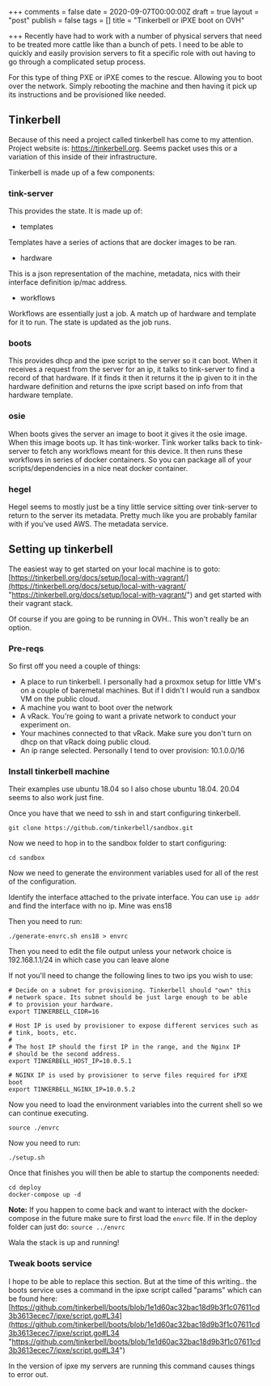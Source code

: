 +++
comments = false
date = 2020-09-07T00:00:00Z
draft = true
layout = "post"
publish = false
tags = []
title = "Tinkerbell or iPXE boot on OVH"

+++
Recently have had to work with a number of physical servers that need to be treated more cattle like than a bunch of pets.  I need to be able to quickly and easily provision servers to fit a specific role with out having to go through a complicated setup process.

For this type of thing PXE or iPXE comes to the rescue.  Allowing you to boot over the network.  Simply rebooting the machine and then having it pick up its instructions and be provisioned like needed.

## Tinkerbell

Because of this need a project called tinkerbell has come to my attention. Project website is: https://tinkerbell.org.  Seems packet uses this or a variation of this inside of their infrastructure.

Tinkerbell is made up of a few components:

### tink-server

This provides the state. It is made up of:

* templates

Templates have a series of actions that are docker images to be ran.

* hardware

This is a json representation of the machine, metadata, nics with their interface definition ip/mac address.

* workflows

Workflows are essentially just a job.  A match up of hardware and template for it to run. The state is updated as the job runs.

### boots

This provides dhcp and the ipxe script to the server so it can boot.  When it receives a request from the server for an ip, it talks to tink-server to find a record of that hardware.  If it finds it then it returns it the ip given to it in the hardware definition and returns the ipxe script based on info from that hardware template.

### osie

When boots gives the server an image to boot it gives it the osie image.  When this image boots up.  It has tink-worker.  Tink worker talks back to tink-server to fetch any workflows meant for this device.  It then runs these workflows in series of docker containers.  So you can package all of your scripts/dependencies in a nice neat docker container.

### hegel

Hegel seems to mostly just be a tiny little service sitting over tink-server to return to the server its metadata.  Pretty much like you are probably familar with if you've used AWS. The metadata service.

## Setting up tinkerbell

The easiest way to get started on your local machine is to goto: [https://tinkerbell.org/docs/setup/local-with-vagrant/](https://tinkerbell.org/docs/setup/local-with-vagrant/  "https://tinkerbell.org/docs/setup/local-with-vagrant/") and get started with their vagrant stack.

Of course if you are going to be running in OVH.. This won't really be an option.

### Pre-reqs

So first off you need a couple of things:

* A place to run tinkerbell.  I personally had a proxmox setup for little VM's on a couple of baremetal machines.  But if I didn't I would run a sandbox VM on the public cloud.
* A machine you want to boot over the network
* A vRack.  You're going to want a private network to conduct your experiment on.
* Your machines connected to that vRack.  Make sure you don't turn on dhcp on that vRack doing public cloud.
* An ip range selected.  Personally I tend to over provision:  10.1.0.0/16

### Install tinkerbell machine

Their examples use ubuntu 18.04 so I also chose ubuntu 18.04.  20.04 seems to also work just fine.

Once you have that we need to ssh in and start configuring tinkerbell.

    git clone https://github.com/tinkerbell/sandbox.git

Now we need to hop in to the sandbox folder to start configuring:

    cd sandbox

Now we need to generate the environment variables used for all of the rest of the configuration.

Identify the interface attached to the private interface.  You can use `ip addr` and find the interface with no ip.  Mine was ens18

Then you need to run:

    ./generate-envrc.sh ens18 > envrc

Then you need to edit the file output unless your network choice is 192.168.1.1/24 in which case you can leave alone

If not you'll need to change the following lines to two ips you wish to use:

    # Decide on a subnet for provisioning. Tinkerbell should "own" this
    # network space. Its subnet should be just large enough to be able
    # to provision your hardware.
    export TINKERBELL_CIDR=16
    
    # Host IP is used by provisioner to expose different services such as
    # tink, boots, etc.
    #
    # The host IP should the first IP in the range, and the Nginx IP
    # should be the second address.
    export TINKERBELL_HOST_IP=10.0.5.1
    
    # NGINX IP is used by provisioner to serve files required for iPXE boot
    export TINKERBELL_NGINX_IP=10.0.5.2

Now you need to load the environment variables into the current shell so we can continue executing.

    source ./envrc

Now you need to run:

    ./setup.sh

Once that finishes you will then be able to startup the components needed:

    cd deploy
    docker-compose up -d

**Note:** If you happen to come back and want to interact with the docker-compose in the future make sure to first load the `envrc` file.  If in the deploy folder can just do: `source ../envrc`

Wala the stack is up and running!

### Tweak boots service

I hope to be able to replace this section.  But at the time of this writing.. the boots service uses a command in the ipxe script called "params" which can be found here: [https://github.com/tinkerbell/boots/blob/1e1d60ac32bac18d9b3f1c07611cd3b3613ecec7/ipxe/script.go#L34](https://github.com/tinkerbell/boots/blob/1e1d60ac32bac18d9b3f1c07611cd3b3613ecec7/ipxe/script.go#L34 "https://github.com/tinkerbell/boots/blob/1e1d60ac32bac18d9b3f1c07611cd3b3613ecec7/ipxe/script.go#L34")

In the version of ipxe my servers are running this command causes things to error out.